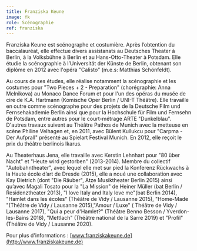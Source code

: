 ```yaml
---
title: Franziska Keune
image: fk
role: Scénographie
ref: franziska
---
```

Franziska Keune est scénographe et costumière. Après l’obtention du baccalauréat, elle effectue divers assistanats au Deutsches Theater à Berlin, à la Volksbühne à Berlin et au Hans-Otto-Theater à Potsdam. Elle étudie la scénographie à l’Universität der Künste de Berlin, obtenant son diplôme en 2012 avec l'opéra "Calisto" (m.e.s: Matthias Schönfeldt).

Au cours de ses études, elle réalise notamment la scénographie et les costumes pour "Two Pieces + 2 - Preparation" (chorégraphie: Anna Melnikova) au Monaco Dance Forum et pour l'un des opéras du musée de cire de K.A. Hartmann (Komische Oper Berlin / UNI-T Théâtre).  Elle travaille en outre comme scénographe pour des projets de la Deutsche Film und Fernsehakademie Berlin ainsi que pour la Hochschule für Film und Fernsehn de Potsdam, entre autres pour le court-métrage ARTE "Dunkelblau". D'autres travaux suivent au Théâtre Pathos de Munich avec la metteuse en scène Philine Velhagen et, en 2011, avec Bülent Kullukcu pour "Carpma - Der Aufprall" présenté au Spielart Festival Munich. En 2012, elle reçoit le prix du théâtre berlinois Ikarus.

Au Theaterhaus Jena, elle travaille avec Kerstin Lehnhart pour "80 über Nacht" et "Heute wird gestorben" (2013-2014). Membre du collectif "Autobahntheater", avec lequel elle met sur pied la Konferenz Rückwachs à la Haute école d’art de Dresde (2015), elle a noué une collaboration avec Kay Dietrich (dont "Die Räuber", Atze Musiktheater Berlin 2015) ainsi qu’avec Magali Tosato pour la "La Mission" de Heiner Müller (bat Berlin / Residenztheater 2013), "I love Italy and Italy love me"(bat Berlin 2014), "Hamlet dans les écoles" (Théâtre de Vidy / Lausanne 2015), "Home-Made "(Théâtre de Vidy / Lausanne 2015),"Amour / Luxe" ( Théâtre de Vidy / Lausanne 2017), "Qui a peur d'Hamlet?" (Théâtre Benno Besson / Yverdon-les-Bains 2018), "Mettlach" (Théâtre national de la Sarre 2019) et "Profil" (Théâtre de Vidy / Lausanne 2020).

Pour plus d'informations : [www.franziskakeune.de](http://www.franziskakeune.de)
